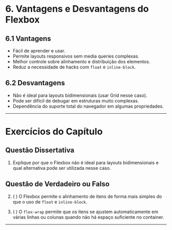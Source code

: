 # **6. Vantagens e Desvantagens do Flexbox**

## **6.1 Vantagens**
- Fácil de aprender e usar.
- Permite layouts responsivos sem media queries complexas.
- Melhor controle sobre alinhamento e distribuição dos elementos.
- Reduz a necessidade de hacks com `float` e `inline-block`.

## **6.2 Desvantagens**
- Não é ideal para layouts bidimensionais (usar Grid nesse caso).
- Pode ser difícil de debugar em estruturas muito complexas.
- Dependência do suporte total do navegador em algumas propriedades.
---

# **Exercícios do Capítulo**

## **Questão Dissertativa**

1. Explique por que o Flexbox não é ideal para layouts bidimensionais e qual alternativa pode ser utilizada nesse caso.

## **Questão de Verdadeiro ou Falso**

2. ( ) O Flexbox permite o alinhamento de itens de forma mais simples do que o uso de `float` e `inline-block`.

3. ( ) O `flex-wrap` permite que os itens se ajustem automaticamente em várias linhas ou colunas quando não há espaço suficiente no container.

---

